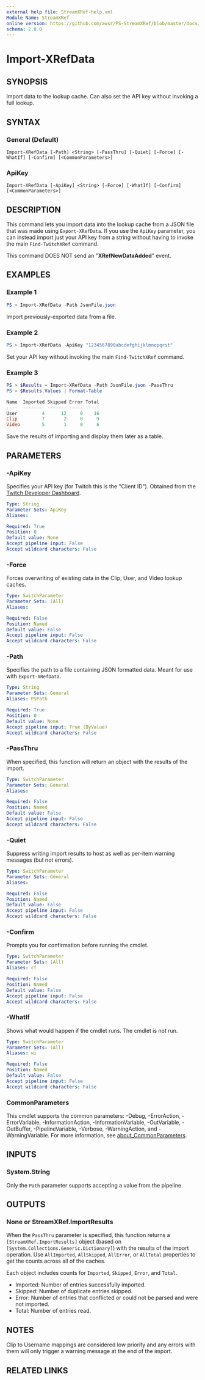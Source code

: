 ```yaml
---
external help file: StreamXRef-help.xml
Module Name: StreamXRef
online version: https://github.com/awsr/PS-StreamXRef/blob/master/docs/Import-XRefData.md
schema: 2.0.0
---
```


# Import-XRefData

## SYNOPSIS
Import data to the lookup cache. Can also set the API key without invoking a full lookup.

## SYNTAX

### General (Default)
```
Import-XRefData [-Path] <String> [-PassThru] [-Quiet] [-Force] [-WhatIf] [-Confirm] [<CommonParameters>]
```

### ApiKey
```
Import-XRefData [-ApiKey] <String> [-Force] [-WhatIf] [-Confirm] [<CommonParameters>]
```

## DESCRIPTION
This command lets you import data into the lookup cache from a JSON file that was made using `Export-XRefData`. If you use the `ApiKey` parameter, you can instead import just your API key from a string without having to invoke the main `Find-TwitchXRef` command.

This command DOES NOT send an "**XRefNewDataAdded**" event.

## EXAMPLES

### Example 1
```powershell
PS > Import-XRefData -Path JsonFile.json
```

Import previously-exported data from a file.

### Example 2
```powershell
PS > Import-XRefData -ApiKey "1234567890abcdefghijklmnopqrst"
```

Set your API key without invoking the main `Find-TwitchXRef` command.

### Example 3
```powershell
PS > $Results = Import-XRefData -Path JsonFile.json -PassThru
PS > $Results.Values | Format-Table

Name  Imported Skipped Error Total
----  -------- ------- ----- -----
User         4      12     0    16
Clip         7       2     0     9
Video        5       1     0     6

```

Save the results of importing and display them later as a table.

## PARAMETERS

### -ApiKey
Specifies your API key (for Twitch this is the "Client ID"). Obtained from the [Twitch Developer Dashboard](https://dev.twitch.tv/console/apps/).

```yaml
Type: String
Parameter Sets: ApiKey
Aliases:

Required: True
Position: 0
Default value: None
Accept pipeline input: False
Accept wildcard characters: False
```

### -Force
Forces overwriting of existing data in the Clip, User, and Video lookup caches.

```yaml
Type: SwitchParameter
Parameter Sets: (All)
Aliases:

Required: False
Position: Named
Default value: False
Accept pipeline input: False
Accept wildcard characters: False
```

### -Path
Specifies the path to a file containing JSON formatted data. Meant for use with `Export-XRefData`.

```yaml
Type: String
Parameter Sets: General
Aliases: PSPath

Required: True
Position: 0
Default value: None
Accept pipeline input: True (ByValue)
Accept wildcard characters: False
```

### -PassThru
When specified, this function will return an object with the results of the import.

```yaml
Type: SwitchParameter
Parameter Sets: General
Aliases:

Required: False
Position: Named
Default value: False
Accept pipeline input: False
Accept wildcard characters: False
```

### -Quiet
Suppress writing import results to host as well as per-item warning messages (but not errors).

```yaml
Type: SwitchParameter
Parameter Sets: General
Aliases:

Required: False
Position: Named
Default value: False
Accept pipeline input: False
Accept wildcard characters: False
```

### -Confirm
Prompts you for confirmation before running the cmdlet.

```yaml
Type: SwitchParameter
Parameter Sets: (All)
Aliases: cf

Required: False
Position: Named
Default value: False
Accept pipeline input: False
Accept wildcard characters: False
```

### -WhatIf
Shows what would happen if the cmdlet runs.
The cmdlet is not run.

```yaml
Type: SwitchParameter
Parameter Sets: (All)
Aliases: wi

Required: False
Position: Named
Default value: False
Accept pipeline input: False
Accept wildcard characters: False
```

### CommonParameters
This cmdlet supports the common parameters: -Debug, -ErrorAction, -ErrorVariable, -InformationAction, -InformationVariable, -OutVariable, -OutBuffer, -PipelineVariable, -Verbose, -WarningAction, and -WarningVariable. For more information, see [about_CommonParameters](http://go.microsoft.com/fwlink/?LinkID=113216).

## INPUTS

### System.String

Only the `Path` parameter supports accepting a value from the pipeline.

## OUTPUTS

### None or StreamXRef.ImportResults

When the `PassThru` parameter is specified, this function returns a `[StreamXRef.ImportResults]` object (based on `[System.Collections.Generic.Dictionary]`) with the results of the import operation. Use `AllImported`, `AllSkipped`, `AllError`, or `AllTotal` properties to get the counts across all of the caches.

Each object includes counts for `Imported`, `Skipped`, `Error`, and `Total`.

* Imported: Number of entries successfully imported.
* Skipped: Number of duplicate entries skipped.
* Error: Number of entries that conflicted or could not be parsed and were not imported.
* Total: Number of entries read.

## NOTES

Clip to Username mappings are considered low priority and any errors with them will only trigger a warning message at the end of the import.

## RELATED LINKS
